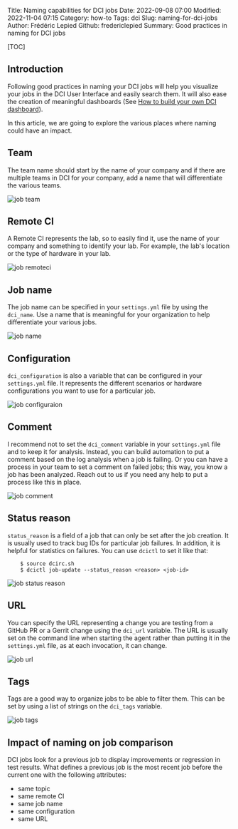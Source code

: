 Title: Naming capabilities for DCI jobs
Date: 2022-09-08 07:00
Modified: 2022-11-04 07:15
Category: how-to
Tags: dci
Slug: naming-for-dci-jobs
Author: Frédéric Lepied
Github: fredericlepied
Summary: Good practices in naming for DCI jobs

[TOC]

## Introduction

Following good practices in naming your DCI jobs will help you visualize your jobs in the DCI User Interface and easily search them. It will also ease the creation of meaningful dashboards (See [How to build your own DCI dashboard](how-to-build-your-own-dci-dashboard.html)).

In this article, we are going to explore the various places where naming could have an impact.

## Team

The team name should start by the name of your company and if there are multiple teams in DCI for your company, add a name that will differentiate the various teams.

![job team]({static}/images/2022-09-08-naming-for-dci-jobs/job-team.png)

## Remote CI

A Remote CI represents the lab, so to easily find it, use the name of your company and something to identify your lab. For example, the lab's location or the type of hardware in your lab.

![job remoteci]({static}/images/2022-09-08-naming-for-dci-jobs/job-remoteci.png)

## Job name

The job name can be specified in your `settings.yml` file by using the `dci_name`. Use a name that is meaningful for your organization to help differentiate your various jobs.

![job name]({static}/images/2022-09-08-naming-for-dci-jobs/job-name.png)

## Configuration

`dci_configuration` is also a variable that can be configured in your `settings.yml` file. It represents the different scenarios or hardware configurations you want to use for a particular job.

![job configuraion]({static}/images/2022-09-08-naming-for-dci-jobs/job-configuration.png)

## Comment

I recommend not to set the `dci_comment` variable in your `settings.yml` file and to keep it for analysis. Instead, you can build automation to put a comment based on the log analysis when a job is failing. Or you can have a process in your team to set a comment on failed jobs; this way, you know a job has been analyzed. Reach out to us if you need any help to put a process like this in place.

![job comment]({static}/images/2022-09-08-naming-for-dci-jobs/job-comment.png)

## Status reason

`status_reason` is a field of a job that can only be set after the job creation. It is usually used to track bug IDs for particular job failures. In addition, it is helpful for statistics on failures. You can use `dcictl` to set it like that:

        $ source dcirc.sh
        $ dcictl job-update --status_reason <reason> <job-id>

![job status reason]({static}/images/2022-09-08-naming-for-dci-jobs/job-status-reason.png)

## URL

You can specify the URL representing a change you are testing from a GitHub PR or a Gerrit change using the `dci_url` variable. The URL is usually set on the command line when starting the agent rather than putting it in the `settings.yml` file, as at each invocation, it can change.

![job url]({static}/images/2022-09-08-naming-for-dci-jobs/job-url.png)

## Tags

Tags are a good way to organize jobs to be able to filter them. This can be set by using a list of strings on the `dci_tags` variable.

![job tags]({static}/images/2022-09-08-naming-for-dci-jobs/job-tags.png)

## Impact of naming on job comparison

DCI jobs look for a previous job to display improvements or regression in test results. What defines a previous job is the most recent job before the current one with the following attributes:

- same topic
- same remote CI
- same job name
- same configuration
- same URL

